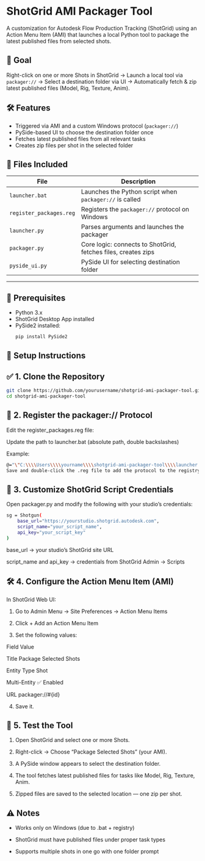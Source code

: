 # ShotGrid AMI Packager Tool

A customization for Autodesk Flow Production Tracking (ShotGrid) using an Action Menu Item (AMI) that launches a local Python tool to package the latest published files from selected shots.

## 🎯 Goal

Right-click on one or more Shots in ShotGrid → Launch a local tool via `packager://` → Select a destination folder via UI → Automatically fetch & zip latest published files (Model, Rig, Texture, Anim).

## 🛠️ Features

- Triggered via AMI and a custom Windows protocol (`packager://`)
- PySide-based UI to choose the destination folder once
- Fetches latest published files from all relevant tasks
- Creates zip files per shot in the selected folder

## 📂 Files Included

| File               | Description                                                   |
|--------------------|---------------------------------------------------------------|
| `launcher.bat`     | Launches the Python script when `packager://` is called       |
| `register_packages.reg` | Registers the `packager://` protocol on Windows              |
| `launcher.py`      | Parses arguments and launches the packager                    |
| `packager.py`      | Core logic: connects to ShotGrid, fetches files, creates zips |
| `pyside_ui.py`     | PySide UI for selecting destination folder                    |

---

## 🧰 Prerequisites

- Python 3.x
- ShotGrid Desktop App installed
- PySide2 installed:
  ```bash
  pip install PySide2

## 🚀 Setup Instructions
## ✅ 1. Clone the Repository

```bash
git clone https://github.com/yourusername/shotgrid-ami-packager-tool.git
cd shotgrid-ami-packager-tool
```
## 🔧 2. Register the packager:// Protocol
Edit the register_packages.reg file:

Update the path to launcher.bat (absolute path, double backslashes)

Example:
```bash
@="\"C:\\\\Users\\\\yourname\\\\shotgrid-ami-packager-tool\\\\launcher.bat\" \"%1\""
Save and double-click the .reg file to add the protocol to the registry.
```
## 🧷 3. Customize ShotGrid Script Credentials
Open packager.py and modify the following with your studio’s credentials:
```bash
sg = Shotgun(
    base_url="https://yourstudio.shotgrid.autodesk.com",
    script_name="your_script_name",
    api_key="your_script_key"
)
```
base_url → your studio’s ShotGrid site URL

script_name and api_key → credentials from ShotGrid Admin → Scripts

## 🛠️ 4. Configure the Action Menu Item (AMI)
In ShotGrid Web UI:

1. Go to Admin Menu → Site Preferences → Action Menu Items

2. Click + Add an Action Menu Item

3. Set the following values:

Field	Value

Title	Package Selected Shots

Entity Type	Shot

Multi-Entity	✅ Enabled

URL	packager://#{id}

4. Save it.

## 🧪 5. Test the Tool
1. Open ShotGrid and select one or more Shots.

2. Right-click → Choose “Package Selected Shots” (your AMI).

3. A PySide window appears to select the destination folder.

4. The tool fetches latest published files for tasks like Model, Rig, Texture, Anim.

5. Zipped files are saved to the selected location — one zip per shot.

## ⚠️ Notes
 - Works only on Windows (due to .bat + registry)

 - ShotGrid must have published files under proper task types

 - Supports multiple shots in one go with one folder prompt
